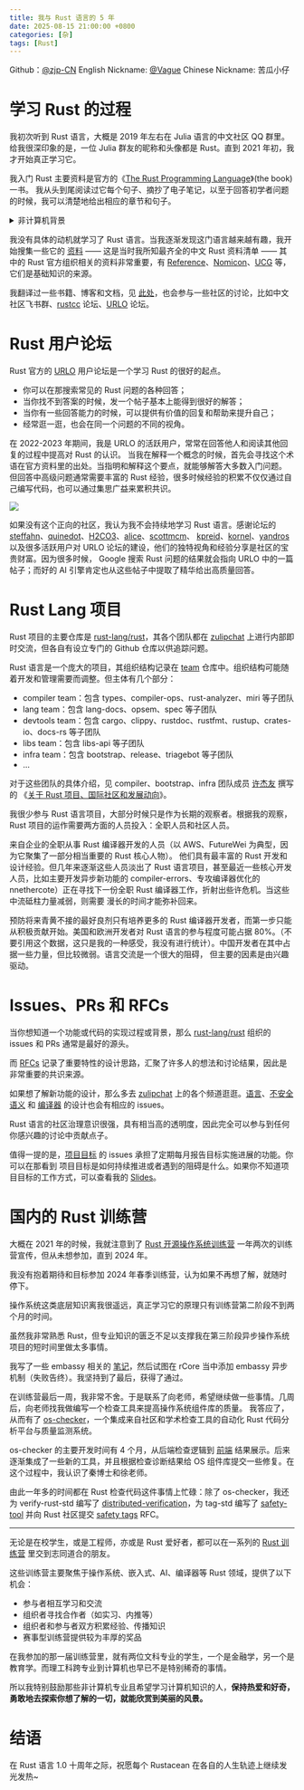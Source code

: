 ```yaml
---
title: 我与 Rust 语言的 5 年
date: 2025-08-15 21:00:00 +0800
categories: [杂]
tags: [Rust]
---
```


Github：[@zjp-CN](https://github.com/zjp-CN) 
English Nickname: [@Vague](https://users.rust-lang.org/u/vague)
Chinese Nickname: 苦瓜小仔

# 学习 Rust 的过程

我初次听到 Rust 语言，大概是 2019 年左右在 Julia 语言的中文社区 QQ 群里。给我很深印象的是，一位
Julia 群友的昵称和头像都是 Rust。直到 2021 年初，我才开始真正学习它。

我入门 Rust 主要资料是官方的《[The Rust Programming Language][trpl]》(the book) 一书。
我从头到尾阅读过它每个句子、摘抄了电子笔记，以至于回答初学者问题的时候，我可以清楚地给出相应的章节和句子。

<details>

<summary>非计算机背景</summary>

但其实在第一次阅读它的时候，我没有那么顺利。因为在此之前，我的大多数经验是 Python、R 这类动态语言，对编译型语言不习惯。
看了几个 Rust 入门视频才知道如何安装和使用 Rust 编程。我印象最深的 [oeasy](http://www.oeasy.org/) 这位中国传媒大学老师，他带着你阅读
the book，并逐一演示那些示例如何工作或者不工作。oeasy 是我的启蒙老师，十几年前我还在高中的时候，就观看了他的一系列教程视频，比如办公软件
(word/excel/ppt)、音视频和图像编辑 (au/pr/ps)、前端 (html/css/js)。他打开了一扇扇窗，带我领略这些新的世界。感谢这位无私奉献的刘老师。

我没有什么机会去真正专业地学习计算机知识，只是按兴趣编程。2015 年我作为文科生考入南昌大学经济管理学院的第一届经济统计学专业。
这是一个实验性的专业，经济学和（数理）统计学交叉，但据说在我这一届毕业之后该专业不再招生。
经管学院能参加的全国性比赛不多，数学建模这类比赛是其中一个。通常参加数学建模比赛的是 3 人小组，并且至少有一个计算机专业的成员来负责编程。
我阴差阳错地担任了编程的角色，并且作为了队长。在这个 3 个经管学院小队里，我负责编写程序和帮助建立数学模型来解决问题。Matlab 
是参赛者的首选，而我选择了 Python 和 R 语言。倒不是因为我对这些语言很熟 —— 你不能期望一个大二的非计算机专业的学生能熟练编程；
而是因为它们用起来有趣，我能够用它们愉快地处理数据，并方便地调用计量经济、概率统计或机器学习之类的算法库。
在我大四的时候，竞争学校级别的保研名额失败。本来我想成为一个数据分析师，但找了一个仓储物流的运营工作。
我的工作从起初的仓库基层轮岗，到运营数据监控，到产品设计 MES（生产管理系统）与技术人员对接。业余时间我还参加了 2019
世界人工智能大会、第 12 届中国 R 会议。

所以我认为自己不是一个专业的程序员，而是一个编程爱好者。

</details>


我没有具体的动机就学习了 Rust 语言。当我逐渐发现这门语言越来越有趣，我开始搜集一些它的 [资料][rust-materials] ——
这是当时我所知最齐全的中文 Rust 资料清单 —— 其中的 Rust 官方组织相关的资料非常重要，有 [Reference]、[Nomicon]、[UCG] 等，它们是基础知识的来源。

我翻译过一些书籍、博客和文档，见 [此处][translations]，也会参与一些社区的讨论，比如中文社区飞书群、[rustcc] 论坛、[URLO] 论坛。

[trpl]: https://doc.rust-lang.org/book/
[rust-materials]: https://www.yuque.com/zhoujiping/programming/rust-materials
[Reference]: https://doc.rust-lang.org/reference/index.html
[Nomicon]: https://doc.rust-lang.org/stable/nomicon/index.html
[UCG]: https://github.com/rust-lang/unsafe-code-guidelines
[translations]: https://zjp-cn.github.io/translations/
[rustcc]: https://rustcc.cn/
[URLO]: https://users.rust-lang.org/
[RFCs]: https://github.com/rust-lang/rfcs

# Rust 用户论坛

Rust 官方的 [URLO] 用户论坛是一个学习 Rust 的很好的起点。
* 你可以在那搜索常见的 Rust 问题的各种回答；
* 当你找不到答案的时候，发一个帖子基本上能得到很好的解答；
* 当你有一些回答能力的时候，可以提供有价值的回复和帮助来提升自己；
* 经常逛一逛，也会在同一个问题的不同的视角。

在 2022-2023 年期间，我是 URLO 的活跃用户，常常在回答他人和阅读其他回复的过程中提高对 Rust 的认识。
当我在解释一个概念的时候，首先会寻找这个术语在官方资料里的出处。当指明和解释这个要点，就能够解答大多数入门问题。
但回答中高级问题通常需要丰富的 Rust 经验，很多时候经验的积累不仅仅通过自己编写代码，也可以通过集思广益来累积共识。

![](https://github.com/user-attachments/assets/3456f570-9a5d-4cee-8c3a-714116c6a811)

如果没有这个正向的社区，我认为我不会持续地学习 Rust 语言。感谢论坛的 [steffahn]、[quinedot]、[H2CO3]、[alice]、[scottmcm]、
[kpreid]、[kornel]、[yandros] 以及很多活跃用户对 URLO 论坛的建设，他们的独特视角和经验分享是社区的宝贵财富。因为很多时候，
Google 搜索 Rust 问题的结果就会指向 URLO 中的一篇帖子；而好的 AI 引擎肯定也从这些帖子中提取了精华给出高质量回答。

[steffahn]: https://users.rust-lang.org/u/steffahn
[quinedot]: https://users.rust-lang.org/u/quinedot
[H2CO3]: https://users.rust-lang.org/u/h2co3
[alice]: https://users.rust-lang.org/u/alice
[scottmcm]: https://users.rust-lang.org/u/scottmcm
[kpreid]: https://users.rust-lang.org/u/kpreid
[kornel]: https://users.rust-lang.org/u/kornel
[yandros]: https://users.rust-lang.org/u/yandros

# Rust Lang 项目

Rust 项目的主要仓库是 [rust-lang/rust]，其各个团队都在 [zulipchat] 上进行内部即时交流，但各自有设立专门的 Github 仓库以供追踪问题。

Rust 语言是一个庞大的项目，其组织结构记录在 [team] 仓库中。组织结构可能随着开发和管理需要而调整。但主体有几个部分：
* compiler team：包含 types、compiler-ops、rust-analyzer、miri 等子团队
* lang team：包含 lang-docs、opsem、spec 等子团队
* devtools team：包含 cargo、clippy、rustdoc、rustfmt、rustup、crates-io、docs-rs 等子团队
* libs team：包含 libs-api 等子团队
* infra team：包含 bootstrap、release、triagebot 等子团队
* ...

对于这些团队的具体介绍，见 compiler、bootstrap、infra 团队成员 [许杰友](https://github.com/jieyouxu) 撰写的
《[关于 Rust 项目、国际社区和发展动向](https://rustcc.cn/article?id=74964848-3def-4024-9e4b-b612303fffb0)》。

[rust-lang/rust]: https://github.com/rust-lang/rust
[zulipchat]: https://rust-lang.zulipchat.com/
[team]: https://github.com/rust-lang/team

我很少参与 Rust 语言项目，大部分时候只是作为长期的观察者。根据我的观察，Rust 项目的运作需要两方面的人员投入：全职人员和社区人员。

来自企业的全职从事 Rust 编译器开发的人员（以 AWS、FutureWei 为典型，因为它聚集了一部分相当重要的 Rust 核心人物）。
他们具有最丰富的 Rust 开发和设计经验。但几年来逐渐这些人员淡出了 Rust 语言项目，甚至最近一些核心开发人员，比如主要开发异步新功能的
compiler-errors、专攻编译器优化的 nnethercote）正在寻找下一份全职 Rust 编译器工作，折射出些许危机。当这些中流砥柱力量减弱，则需要
漫长的时间才能弥补回来。

预防将来青黄不接的最好良剂只有培养更多的 Rust 编译器开发者，而第一步只能从积极贡献开始。美国和欧洲开发者对 Rust 语言的参与程度可能占据
80%。（不要引用这个数据，这只是我的一种感受，我没有进行统计）。中国开发者在其中占据一些力量，但比较微弱。语言交流是一个很大的阻碍，
但主要的因素是由兴趣驱动。

# Issues、PRs 和 RFCs

当你想知道一个功能或代码的实现过程或背景，那么 [rust-lang/rust] 组织的 issues 和 PRs 通常是最好的源头。

而 [RFCs] 记录了重要特性的设计思路，汇聚了许多人的想法和讨论结果，因此是非常重要的共识来源。

如果想了解新功能的设计，那么多去 [zulipchat] 上的各个频道逛逛。[语言][lang-issue]、[不安全语义][ucg-issue] 和
[编译器][compiler-issue] 的设计也会有相应的 issues。

Rust 语言的社区治理意识很强，具有相当高的透明度，因此完全可以参与到任何你感兴趣的讨论中贡献点子。

值得一提的是，[项目目标][rust-project-goals] 的 issues 承担了定期每月报告目标实施进展的功能。你可以在那看到
项目目标是如何持续推进或者遇到的阻碍是什么。如果你不知道项目目标的工作方式，可以查看我的 [Slides][slides-goals]。

[lang-issue]: https://github.com/rust-lang/lang-team/issues
[ucg-issue]: https://github.com/rust-lang/unsafe-code-guidelines/issues
[compiler-issue]: https://github.com/rust-lang/compiler-team/issues
[rust-project-goals]: https://github.com/rust-lang/rust-project-goals/issues
[slides-goals]: https://docs.qq.com/slide/DTHdPcE1XakJzZHBO

# 国内的 Rust 训练营

大概在 2021 年的时候，我就注意到了 [Rust 开源操作系统训练营][os-camp] 一年两次的训练营宣传，但从未想参加，直到 2024 年。

我没有抱着期待和目标参加 2024 年春季训练营，认为如果不再想了解，就随时停下。

操作系统这类底层知识离我很遥远，真正学习它的原理只有训练营第二阶段不到两个月的时间。

虽然我非常熟悉 Rust，但专业知识的匮乏不足以支撑我在第三阶段异步操作系统项目的短时间里做太多事情。

我写了一些 embassy 相关的 [笔记][os-notes]，然后试图在 rCore 当中添加 embassy 异步机制（失败告终）。我坚持到了最后，获得了通过。

在训练营最后一周，我非常不舍。于是联系了向老师，希望继续做一些事情。几周后，向老师找我做编写一个检查工具来提高操作系统组件库的质量。
我答应了，从而有了 [os-checker]，一个集成来自社区和学术检查工具的自动化 Rust 代码分析平台与质量监测系统。

os-checker 的主要开发时间有 4 个月，从后端检查逻辑到 [前端][os-checker-ui] 结果展示。后来逐渐集成了一些新的工具，并且根据检查诊断结果给 
OS 组件库提交一些修复。在这个过程中，我认识了秦博士和徐老师。

由此一年多的时间都在 Rust 检查代码这件事情上忙碌：除了 os-checker，我还为 verify-rust-std 编写了 [distributed-verification]，为
tag-std 编写了 [safety-tool] 并向 Rust 社区提交 [safety tags] RFC。

[os-camp]: https://opencamp.cn/os2edu
[os-notes]: https://zjp-cn.github.io/os-notes/embassy-integrated-timers.html
[os-checker]: https://github.com/os-checker/os-checker
[os-checker-ui]: https://os-checker.github.io
[verify-rust-std]: https://github.com/model-checking/verify-rust-std
[distributed-verification]: https://github.com/os-checker/distributed-verification
[safety-tool]: https://github.com/Artisan-Lab/tag-std/blob/main/safety-tool
[safety tags]: https://github.com/rust-lang/rfcs/pull/3842

---

无论是在校学生，或是工程师，亦或是 Rust 爱好者，都可以在一系列的 [Rust 训练营](https://opencamp.cn/camps) 里交到志同道合的朋友。

这些训练营主要聚焦于操作系统、嵌入式、AI、编译器等 Rust 领域，提供了以下机会：
* 参与者相互学习和交流
* 组织者寻找合作者（如实习、内推等）
* 组织者和参与者双方积累经验、传播知识
* 赛事型训练营提供较为丰厚的奖品

在我参加的那一届训练营里，就有两位文科专业的学生，一个是金融学，另一个是教育学。而理工科跨专业到计算机也早已不是特别稀奇的事情。

所以我特别鼓励那些非计算机专业且希望学习计算机知识的人，**保持热爱和好奇，勇敢地去探索你想了解的一切，就能欣赏到美丽的风景。** 

# 结语

在 Rust 语言 1.0 十周年之际，祝愿每个 Rustacean 在各自的人生轨迹上继续发光发热~
